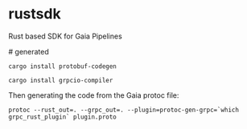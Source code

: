 # rustsdk

Rust based SDK for Gaia Pipelines

# generated

```
cargo install protobuf-codegen
```

```
cargo install grpcio-compiler
```

Then generating the code from the Gaia protoc file:

```
protoc --rust_out=. --grpc_out=. --plugin=protoc-gen-grpc=`which grpc_rust_plugin` plugin.proto
```

